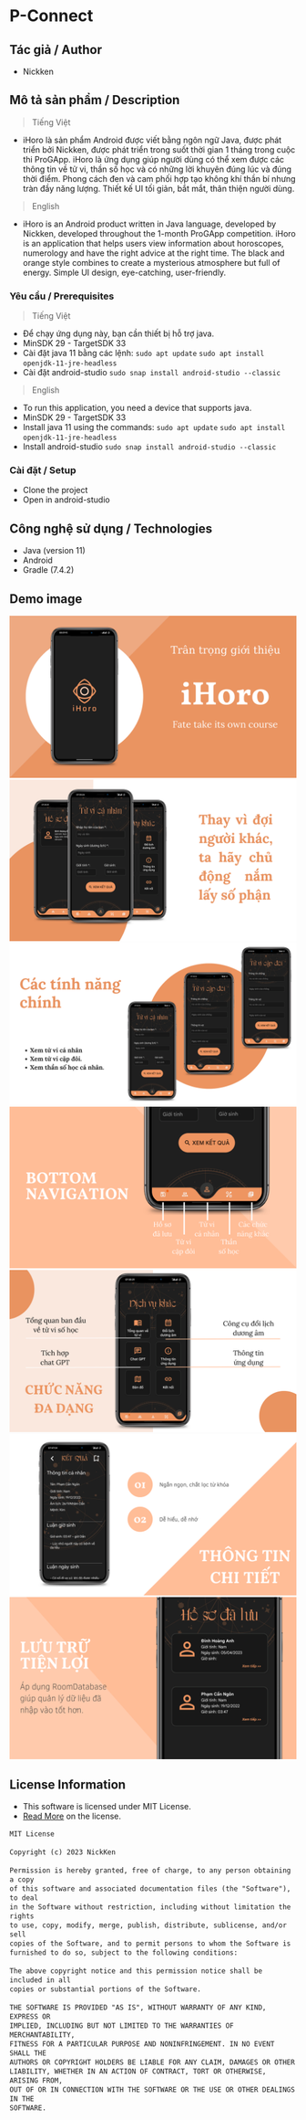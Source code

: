 # P-Connect

## Tác giả / Author

* Nickken

## Mô tả sản phẩm / Description

> Tiếng Việt
* iHoro là sản phẩm Android được viết bằng ngôn ngữ Java, được phát triển bởi Nickken, được phát triển trong suốt thời gian 1 tháng trong cuộc thi ProGApp. iHoro là ứng dụng giúp người dùng có thể xem được các thông tin về tử vi, thần số học và có những lời khuyên đúng lúc và đúng thời điểm. Phong cách đen và cam phối hợp tạo không khí thần bí nhưng tràn đầy năng lượng. Thiết kế UI tối giản, bắt mắt, thân thiện người dùng.
> English
* iHoro is an Android product written in Java language, developed by Nickken, developed throughout the 1-month ProGApp competition. iHoro is an application that helps users view information about horoscopes, numerology and have the right advice at the right time. The black and orange style combines to create a mysterious atmosphere but full of energy. Simple UI design, eye-catching, user-friendly.

### Yêu cầu / Prerequisites

> Tiếng Việt
* Để chạy ứng dụng này, bạn cần thiết bị hỗ trợ java. 
* MinSDK 29 - TargetSDK 33
* Cài đặt java 11 bằng các lệnh:
`sudo apt update`
`sudo apt install openjdk-11-jre-headless`
* Cài đặt android-studio
`sudo snap install android-studio --classic`
> English
* To run this application, you need a device that supports java.
* MinSDK 29 - TargetSDK 33
* Install java 11 using the commands:
`sudo apt update`
`sudo apt install openjdk-11-jre-headless`
* Install android-studio
`sudo snap install android-studio --classic`


### Cài đặt / Setup

* Clone the project
* Open in android-studio



## Công nghệ sử dụng / Technologies

* Java (version 11)
* Android 
* Gradle (7.4.2)



## Demo image
![](mockup/1.png)
![](mockup/2.png)
![](mockup/3.png)
![](mockup/4.png)
![](mockup/5.png)
![](mockup/6.png)
![](mockup/7.png)
## License Information

* This software is licensed under MIT License.
* [Read More](https://choosealicense.com/licenses/mit/) on the license.


```
MIT License

Copyright (c) 2023 NickKen

Permission is hereby granted, free of charge, to any person obtaining a copy
of this software and associated documentation files (the "Software"), to deal
in the Software without restriction, including without limitation the rights
to use, copy, modify, merge, publish, distribute, sublicense, and/or sell
copies of the Software, and to permit persons to whom the Software is
furnished to do so, subject to the following conditions:

The above copyright notice and this permission notice shall be included in all
copies or substantial portions of the Software.

THE SOFTWARE IS PROVIDED "AS IS", WITHOUT WARRANTY OF ANY KIND, EXPRESS OR
IMPLIED, INCLUDING BUT NOT LIMITED TO THE WARRANTIES OF MERCHANTABILITY,
FITNESS FOR A PARTICULAR PURPOSE AND NONINFRINGEMENT. IN NO EVENT SHALL THE
AUTHORS OR COPYRIGHT HOLDERS BE LIABLE FOR ANY CLAIM, DAMAGES OR OTHER
LIABILITY, WHETHER IN AN ACTION OF CONTRACT, TORT OR OTHERWISE, ARISING FROM,
OUT OF OR IN CONNECTION WITH THE SOFTWARE OR THE USE OR OTHER DEALINGS IN THE
SOFTWARE.
```
